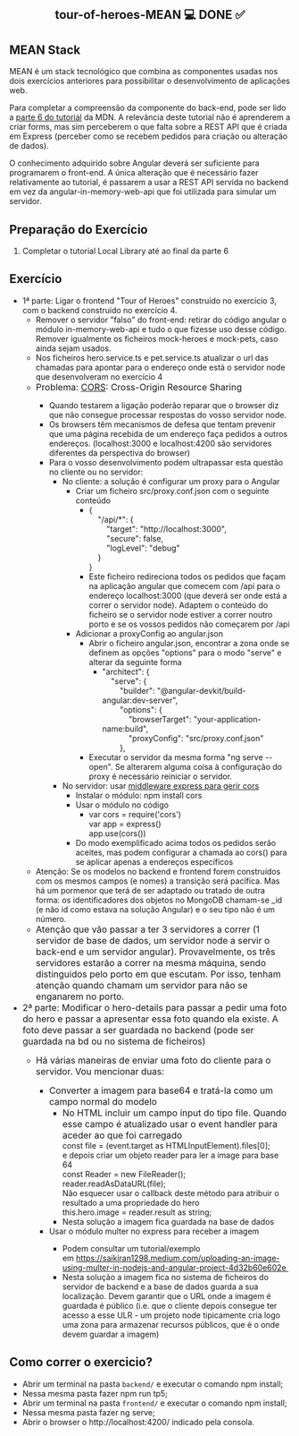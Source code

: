 <h2 align="center"> 
	 tour-of-heroes-MEAN 💻 DONE ✅
</h2>

<h2>MEAN Stack</h2>
<p>MEAN é um stack tecnológico que combina as componentes usadas nos dois exercícios anteriores para possibilitar o desenvolvimento de aplicações web.</p>
<p>Para completar a compreensão da componente do back-end, pode ser lido a <a href="https://developer.mozilla.org/en-US/docs/Learn/Server-side/Express_Nodejs/forms">parte 6 do tutorial</a> da MDN. A relevância deste tutorial não é aprenderem a criar forms, mas sim perceberem o que falta sobre a REST API que é criada em Express (perceber como se recebem pedidos para criação ou alteração de dados).</p>
<p>O conhecimento adquirido sobre Angular deverá ser suficiente para programarem o front-end. A única alteração que é necessário fazer relativamente ao tutorial, é passarem a usar a REST API servida no backend em vez da&nbsp;angular-in-memory-web-api que foi utilizada para simular um servidor.</p>
<h2>Preparação do Exercício</h2>
<ol>
<li>Completar o tutorial Local Library até ao final da parte 6</li>
</ol>
<h2>Exercício&nbsp;</h2>
<ul>
<li>1ª parte: Ligar o frontend "Tour of Heroes" construído no exercício 3, com o backend construído no exercício 4.
<ul>
<li>Remover o servidor "falso" do front-end: retirar do código angular o módulo in-memory-web-api e tudo o que fizesse uso desse código. Remover igualmente os ficheiros mock-heroes e mock-pets, caso ainda sejam usados.</li>
<li>Nos ficheiros hero.service.ts e pet.service.ts atualizar o url das chamadas para apontar para o endereço onde está o servidor node que desenvolveram no exercício 4</li>
<li><span style="font-size: 1rem;">Problema: </span><a href="https://developer.mozilla.org/en-US/docs/Web/HTTP/CORS" style="font-size: 1rem;">CORS</a><span style="font-size: 1rem;">: Cross-Origin Resource Sharing</span></li>
<ul>
<li>Quando testarem a ligação poderão reparar que o browser diz que não consegue processar respostas do vosso servidor node.</li>
<li>Os browsers têm mecanismos de defesa que tentam prevenir que uma página recebida de um endereço faça pedidos a outros endereços. (localhost:3000 e localhost:4200 são servidores diferentes da perspectiva do browser)&nbsp;</li>
<li>Para o vosso desenvolvimento podem ultrapassar esta questão no cliente ou no servidor:
<ul>
<li>No cliente: a solução é configurar um proxy para o Angular
<ul>
<li>Criar um ficheiro src/proxy.conf.json com o seguinte conteúdo
<ul>
<li>{<br>&nbsp; &nbsp; "/api/*": {<br>&nbsp; &nbsp; &nbsp; &nbsp; "target": "http://localhost:3000",<br>&nbsp; &nbsp; &nbsp; &nbsp; "secure": false,<br>&nbsp; &nbsp; &nbsp; &nbsp; "logLevel": "debug"<br>&nbsp; &nbsp; }<br>}</li>
<li>Este ficheiro redireciona todos os pedidos que façam na aplicação angular que comecem com /api para o endereço localhost:3000 (que deverá ser onde está a correr o servidor node). Adaptem o conteúdo do ficheiro se o servidor node estiver a correr noutro porto e se os vossos pedidos não começarem por /api</li>
</ul>
</li>
<li>Adicionar a proxyConfig ao angular.json
<ul>
<li>Abrir o ficheiro angular.json, encontrar a zona onde se definem as opções "options" para o modo "serve" e alterar da seguinte forma
<ul>
<li>"architect": {<br>&nbsp; &nbsp; "serve": {<br>&nbsp; &nbsp; &nbsp; &nbsp; "builder": "@angular-devkit/build-angular:dev-server",<br>&nbsp; &nbsp; &nbsp; &nbsp; "options": {<br>&nbsp; &nbsp; &nbsp; &nbsp; &nbsp; &nbsp; "browserTarget": "your-application-name:build",<br>&nbsp; &nbsp; &nbsp; &nbsp; &nbsp; &nbsp; "proxyConfig": "src/proxy.conf.json"<br>&nbsp; &nbsp; &nbsp; &nbsp; },</li>
</ul>
</li>
<li>Executar o servidor da mesma forma "ng serve --open". Se alterarem alguma coisa à configuração do proxy é necessário reiniciar o servidor.</li>
</ul>
</li>
</ul>
</li>
<li>No servidor: usar <a href="https://expressjs.com/en/resources/middleware/cors.html">middleware express para gerir cors</a>
<ul>
<li>Instalar o módulo: npm install cors</li>
<li>Usar o módulo no código<br>
<ul>
<li>var cors = require('cors')<br>var app = express()<br>app.use(cors())</li>
</ul>
</li>
<li>Do modo exemplificado acima todos os pedidos serão aceites, mas podem configurar a chamada ao cors() para se aplicar apenas a endereços específicos</li>
</ul>
</li>
</ul>
</li>
</ul>
<li>Atenção: Se os modelos no backend e frontend forem construídos com os mesmos campos (e nomes) a transição será pacífica. Mas há um pormenor que terá de ser adaptado ou tratado de outra forma: os identificadores dos objetos no MongoDB chamam-se _id (e não id como estava na solução Angular) e o seu tipo não é um número.</li>
<li><span style="font-size: 1rem;">Atenção que vão passar a ter 3 servidores a correr (1 servidor de base de dados, um servidor node a servir o back-end e um servidor angular). Provavelmente, os três servidores estarão a correr na mesma máquina, sendo distinguidos pelo porto em que escutam. Por isso, tenham atenção quando chamam um servidor para não se enganarem no porto.</span></li>
</ul>
</li>
<li><span style="font-size: 1rem;">2ª parte: Modificar o hero-details para passar a pedir uma foto do hero e passar a apresentar essa foto quando ela existe. A foto deve passar a ser guardada no backend (pode ser guardada na bd ou no sistema de ficheiros)</span></li>
<ul>
<li><span style="font-size: 1rem;">Há várias maneiras de enviar uma foto do cliente para o servidor. Vou mencionar duas:</span></li>
<ul>
<li><span style="font-size: 1rem;">Converter a imagem para base64 e tratá-la como um campo normal do modelo</span>
<ul>
<li><span style="font-size: 1rem;"><span style="font-size: 1rem;">No HTML incluir um campo input do tipo file. Quando esse campo é atualizado usar o event handler para aceder ao que foi carregado&nbsp;<br></span></span>
<div><span>const</span><span> </span>file<span> </span><span>=</span><span> (</span>event<span>.</span>target<span> </span><span>as</span><span> </span><span>HTMLInputElement</span><span>)</span><span>.</span>files<span>[</span><span>0</span><span>]</span><span>;</span><br>e depois criar um objeto reader para ler a image para base 64<br>const Reader = new FileReader();<br>reader.readAsDataURL(file);<br>Não esquecer usar o callback deste método para atribuir o resultado a uma propriedade do hero<br>this.hero.image = reader.result as string;</div>
</li>
<li>Nesta solução a imagem fica guardada na base de dados</li>
</ul>
</li>
<li>Usar o módulo multer no express para receber a imagem&nbsp;</li>
<ul>
<li>Podem consultar um tutorial/exemplo em&nbsp;<a href="https://saikiran1298.medium.com/uploading-an-image-using-multer-in-nodejs-and-angular-project-4d32b60e602e%20">https://saikiran1298.medium.com/uploading-an-image-using-multer-in-nodejs-and-angular-project-4d32b60e602e&nbsp;</a></li>
<li>Nesta solução a imagem fica no sistema de ficheiros do servidor de backend e a base de dados guarda a sua localização. Devem garantir que o URL onde a imagem é guardada é público (i.e. que o cliente depois consegue ter acesso a esse ULR - um projeto node tipicamente cria logo uma zona para armazenar recursos públicos, que é o onde devem guardar a imagem)</li>
</ul>
</ul>
</ul>
</ul>

## Como correr o exercicio?
- Abrir um terminal na pasta ```backend/``` e executar o comando npm install;
- Nessa mesma pasta fazer npm run tp5;
- Abrir um terminal na pasta ```frontend/``` e executar o comando npm install;
- Nessa mesma pasta fazer ng serve;
- Abrir o browser o http://localhost:4200/ indicado pela consola.

